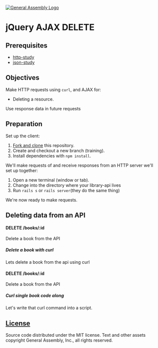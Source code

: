 [![General Assembly Logo](https://camo.githubusercontent.com/1a91b05b8f4d44b5bbfb83abac2b0996d8e26c92/687474703a2f2f692e696d6775722e636f6d2f6b6538555354712e706e67)](https://generalassemb.ly/education/web-development-immersive)

# jQuery AJAX DELETE

## Prerequisites

-   [http-study](https://github.com/ga-wdi-boston/http-study)
-   [json-study](https://github.com/ga-wdi-boston/json-study)

## Objectives

Make HTTP requests using `curl`, and AJAX for:

-   Deleting a resource.

Use response data in future requests

## Preparation

Set up the client:

1.  [Fork and clone](https://github.com/ga-wdi-boston/meta/wiki/ForkAndClone)
    this repository.
1.  Create and checkout a new branch (training).
1.  Install dependencies with `npm install`.

We'll make requests of and receive responses from an HTTP server we'll set up
 together:

1.  Open a new terminal (window or tab).
1.  Change into the directory where your library-api lives
1.  Run `rails s` or `rails server`(they do the same thing)

We're now ready to make requests.

## Deleting data from an API

#### DELETE /books/:id

Delete a book from the API

##### Delete a book with curl

Lets delete a book from the api using curl

#### DELETE /books/:id

Delete a book from the API

##### Curl single book code along

Let's write that curl command into a script.

## [License](LICENSE)

Source code distributed under the MIT license. Text and other assets copyright
General Assembly, Inc., all rights reserved.
